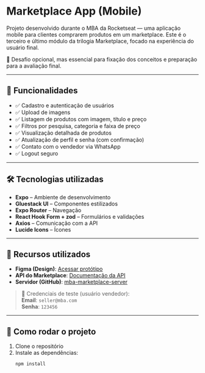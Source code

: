# Marketplace App (Mobile)

Projeto desenvolvido durante o MBA da Rocketseat — uma aplicação mobile para clientes comprarem produtos em um marketplace. Este é o terceiro e último módulo da trilogia Marketplace, focado na experiência do usuário final.

🚀 Desafio opcional, mas essencial para fixação dos conceitos e preparação para a avaliação final.

---

## 📱 Funcionalidades

- ✅ Cadastro e autenticação de usuários
- ✅ Upload de imagens
- ✅ Listagem de produtos com imagem, título e preço
- ✅ Filtros por pesquisa, categoria e faixa de preço
- ✅ Visualização detalhada de produtos
- ✅ Atualização de perfil e senha (com confirmação)
- ✅ Contato com o vendedor via WhatsApp
- ✅ Logout seguro

---

## 🛠️ Tecnologias utilizadas

- **Expo** – Ambiente de desenvolvimento
- **Gluestack UI** – Componentes estilizados
- **Expo Router** – Navegação
- **React Hook Form + zod** – Formulários e validações
- **Axios** – Comunicação com a API
- **Lucide Icons** – Ícones

---

## 🔗 Recursos utilizados

- **Figma (Design)**: [Acessar protótipo](https://www.figma.com/community/file/1465783392558647927)
- **API do Marketplace**: [Documentação da API](https://rocketseat-mba-marketplace.apidocumentation.com/reference)
- **Servidor (GitHub)**: [mba-marketplace-server](https://github.com/rocketseat-education/mba-marketplace-server)

> 📌 Credenciais de teste (usuário vendedor):  
> **Email**: `seller@mba.com`  
> **Senha**: `123456`

---

## 🚀 Como rodar o projeto

1. Clone o repositório
2. Instale as dependências:  
   ```bash
   npm install